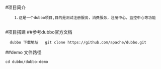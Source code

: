 #项目简介
~~~~~
    1.这是一个dubbo项目,目的是测试注册服务，消费服务，注册中心，监控中心等功能
    
~~~~~

#项目搭建
##参考dubbo官方文档
~~~~~
  dubbo 下载地址   git clone https://github.com/apache/dubbo.git  
~~~~~
##demo 文件路径

    cd dubbo/dubbo-demo